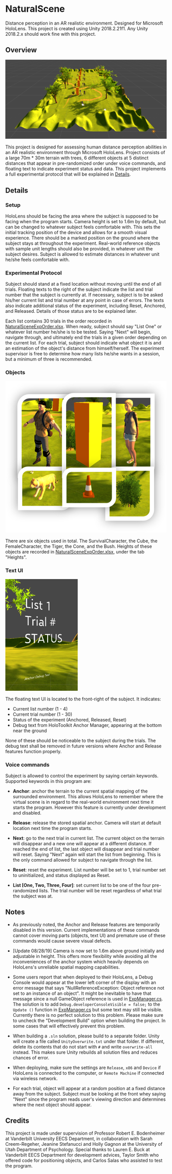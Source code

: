 # NaturalScene

Distance perception in an AR realistic environment. Designed for Microsoft HoloLens.
This project is created using Unity 2018.2.21f1. Any Unity 2018.2.x should work fine with this project.

## Overview

![Overview](/Pictures/overview.png?raw=true "Overview")

This project is designed for assessing human distance perception abilities in an AR realistic environment through Microsoft HoloLens. Project consists of a large 70m \* 30m terrain with trees, 6 different objects at 5 distinct distances that appear in pre-randomized order under voice commands, and floating text to indicate experiment status and data. This project implements a full experimental protocol that will be explained in [Details](#Details).

## Details

### Setup

HoloLens should be facing the area where the subject is supposed to be facing when the program starts. Camera height is set to 1.6m by default, but can be changed to whatever subject feels comfortable with. This sets the initial tracking position of the device and allows for a smooth visual experience. There should be a marked position on the ground where the subject stays at throughout the experiment. Real-world reference objects with sample unit lengths should also be provided, in whatever unit the subject desires. Subject is allowed to estimate distances in whatever unit he/she feels comfortable with.

### Experimental Protocol

Subject should stand at a fixed location without moving until the end of all trials. Floating texts to the right of the subject indicate the list and trial number that the subject is currently at. If necessary, subject is to be asked his/her current list and trial number at any point in case of errors. The texts also indicate additional status of the experiment, including Reset, Anchored, and Released. Details of those status are to be explained later.

Each list contains 30 trials in the order recorded in [NaturalSceneExpOrder.xlsx](/NaturalSceneExpOrder.xlsx). When ready, subject should say "List One" or whatever list number he/she is to be tested. Saying "Next" will begin, navigate through, and ultimately end the trials in a given order depending on the current list. For each trial, subject should indicate what object it is and an estimation of the object's distance from himself/herself. The experiment supervisor is free to determine how many lists he/she wants in a session, but a minimum of three is recommended.

### Objects

![Objects](/Pictures/objects.png?raw=true "Objects")

There are six objects used in total. The SurvivalCharacter, the Cube, the FemaleCharacter, the Tiger, the Cone, and the Bush. Heights of these objects are recorded in [NaturalSceneExpOrder.xlsx](/NaturalSceneExpOrder.xlsx), under the tab "Heights".

### Text UI

![TextUI](/Pictures/textUI.png?raw=true "Text UI")

The floating text UI is located to the front-right of the subject. It indicates:

- Current list number (1 - 4)
- Current trial number (1 - 30)
- Status of the experiment (Anchored, Released, Reset)
- Debug text from HoloToolkit Anchor Manager, appearing at the bottom near the ground

None of these should be noticeable to the subject during the trials. The debug text shall be removed in future versions where Anchor and Release features function properly.

### Voice commands

Subject is allowed to control the experiment by saying certain keywords. Supported keywords in this program are:

- **Anchor**: anchor the terrain to the current spatial mapping of the surrounded environment. This allows HoloLens to remember where the virtual scene is in regard to the real-world environment next time it starts the program. However this feature is currently under development and disabled.

- **Release**: release the stored spatial anchor. Camera will start at default location next time the program starts.

- **Next**: go to the next trial in current list. The current object on the terrain will disappear and a new one will appear at a different distance. If reached the end of list, the last object will disappear and trial number will reset. Saying "Next" again will start the list from beginning. This is the only command allowed for subject to navigate through the list.

- **Reset**: reset the experiment. List number will be set to 1, trial number set to uninitialized, and status displayed as Reset.

- **List [One, Two, Three, Four]**: set current list to be one of the four pre-randomized lists. The trial number will be reset regardless of what trial the subject was at.

## Notes

- As previously noted, the Anchor and Release features are temporarily disabled in this version. Current implementations of these commands cannot cover moving parts (objects, text UI) and premature use of these commands would cause severe visual defects.

- \[Update 08/28/19\] Camera is now set to 1.6m above ground initially and adjustable in height. This offers more flexibility while avoiding all the inconveniences of the anchor system which heavily depends on HoloLens's unreliable spatial mapping capabilities.

- Some users report that when deployed to their HoloLens, a Debug Console would appear at the lower left corner of the display with an error message that says "NullReferenceException: Object reference not set to an instance of an object". It might be inevitable to have that message since a null GameObject reference is used in [ExpManager.cs](\Assets\ExpManager.cs). The solution is to add `Debug.developerConsoleVisible = false;` to the `Update ()` function in [ExpManager.cs](\Assets\ExpManager.cs) but some text may still be visible. Currently there is no perfect solution to this problem. Please make sure to uncheck the "Development Build" option when building the project. In some cases that will effectively prevent this problem.

- When building a `.sln` solution, please build to a separate folder. Unity will create a file called `UnityOverwrite.txt` under that folder. If different, delete its contents that do not start with `#` and write `overwrite-all` instead. This makes sure Unity rebuilds all solution files and reduces chances of error.

- When deploying, make sure the settings are `Release`, `x86` and `Device` if HoloLens is connected to the computer, or `Remote Machine` if connected via wireless network.

- For each trial, object will appear at a random position at a fixed distance away from the subject. Subject must be looking at the front whey saying "Next" since the program reads user's viewing direction and determines where the next object should appear.

## Credits

This project is made under supervision of Professor Robert E. Bodenheimer at Vanderbilt University EECS Department, in collaboration with Sarah Creem-Regeher, Jeanine Stefanucci and Holly Gagnon at the University of Utah Department of Psychology. Special thanks to Lauren E. Buck at Vanderbilt EECS Department for development advices, Taylor Smith who offered code for positioning objects, and Carlos Salas who assisted to test the program.
